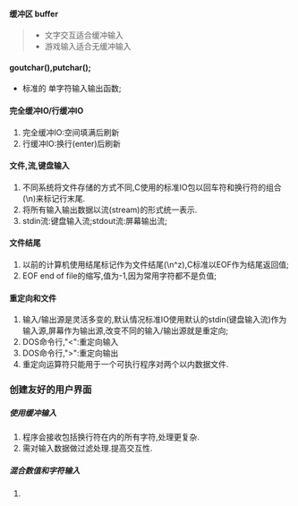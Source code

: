 #### 缓冲区 buffer
> * 文字交互适合缓冲输入
> * 游戏输入适合无缓冲输入

#### goutchar(),putchar();
 * 标准的 单字符输入输出函数;

#### 完全缓冲IO/行缓冲IO
1. 完全缓冲IO:空间填满后刷新
2. 行缓冲IO:换行(enter)后刷新

#### 文件,流,键盘输入

1. 不同系统将文件存储的方式不同,C使用的标准IO包以回车符和换行符的组合(\n)来标记行末尾.
2. 将所有输入输出数据以流(stream)的形式统一表示.
3. stdin流:键盘输入流;stdout流:屏幕输出流;

#### 文件结尾
1. 以前的计算机使用结尾标记作为文件结尾(\n^z),C标准以EOF作为结尾返回值;
2. EOF end of file的缩写,值为-1,因为常用字符都不是负值;

#### 重定向和文件
1. 输入/输出源是灵活多变的,默认情况标准IO使用默认的stdin(键盘输入流)作为输入源,屏幕作为输出源,改变不同的输入/输出源就是重定向;
2. DOS命令行,"<":重定向输入
3. DOS命令行,">":重定向输出
4. 重定向运算符只能用于一个可执行程序对两个以内数据文件.

### 创建友好的用户界面

##### 使用缓冲输入
1. 程序会接收包括换行符在内的所有字符,处理更复杂.
2. 需对输入数据做过滤处理.提高交互性.
##### 混合数值和字符输入
1. 